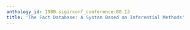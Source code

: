 ```yaml
---
anthology_id: 1980.sigirconf_conference-80.13
title: 'The Fact Database: A System Based on Inferential Methods'
---
```


